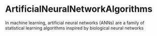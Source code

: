 ArtificialNeuralNetworkAlgorithms
=================================

In machine learning, artificial neural networks (ANNs) are a family of statistical learning algorithms inspired by biological neural networks
